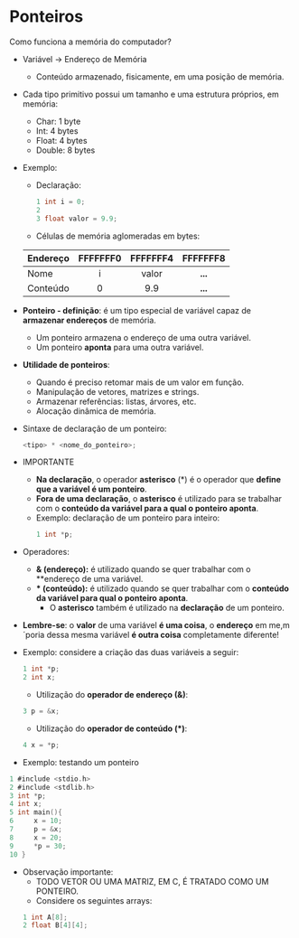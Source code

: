 # Ponteiros
Como funciona a memória do computador?
* Variável -> Endereço de Memória
    * Conteúdo armazenado, fisicamente, em uma posição de memória.
* Cada tipo primitivo possui um tamanho e uma estrutura próprios, em memória:
    * Char: 1 byte
    * Int: 4 bytes
    * Float: 4 bytes
    * Double: 8 bytes

* Exemplo:
    * Declaração:
        ```C
        1 int i = 0;
        2
        3 float valor = 9.9;
        ```
    * Células de memória aglomeradas em bytes:

    | Endereço  | FFFFFFF0 | FFFFFFF4 | FFFFFFF8 |
    |-----------|:--------:| :------: | :------: |
    | Nome      | i        | valor    | **...**  |
    | Conteúdo  | 0        | 9.9      | **...**  |

* **Ponteiro - definição**: é um tipo especial de variável capaz de **armazenar endereços** de memória.
    * Um ponteiro armazena o endereço de uma outra variável.
    * Um ponteiro **aponta** para uma outra variável.
* **Utilidade de ponteiros**:
    * Quando é preciso retomar mais de um valor em função.
    * Manipulação de vetores, matrizes e strings.
    * Armazenar referências: listas, árvores, etc.
    * Alocação dinâmica de memória.
* Sintaxe de declaração de um ponteiro:
    ```C
    <tipo> * <nome_do_ponteiro>;
    ```
* IMPORTANTE
    * **Na declaração**, o operador **asterisco** (*) é o operador que **define que a variável é um ponteiro**.
    * **Fora de uma declaração**, o **asterisco** é utilizado para se trabalhar com o **conteúdo da variável para a qual o ponteiro aponta**.
    * Exemplo: declaração de um ponteiro para inteiro:
        ```C
        1 int *p;
        ```
* Operadores:
    * **& (endereço):** é utilizado quando se quer trabalhar com o **endereço de uma variável.
    * **\* (conteúdo):** é utilizado quando se quer trabalhar com o **conteúdo da variável para qual o ponteiro aponta**.
        * O **asterisco** também é utilizado na **declaração** de um ponteiro.
* **Lembre-se**: o **valor** de uma variável **é uma coisa**, o **endereço** em me,m´poria dessa mesma variável **é outra coisa** completamente diferente!
* Exemplo: considere a criação das duas variáveis a seguir:
    ```C
    1 int *p;
    2 int x;
    ```
    * Utilização do **operador de endereço (&)**:
    ```C
    3 p = &x;
    ```
    * Utilização do **operador de conteúdo (*)**:
    ```C
    4 x = *p;
    ```
* Exemplo: testando um ponteiro
```C
1 #include <stdio.h>
2 #include <stdlib.h>
3 int *p;
4 int x;
5 int main(){
6     x = 10;
7     p = &x;
8     x = 20;
9     *p = 30;
10 }
```
* Observação importante:
    * TODO VETOR OU UMA MATRIZ, EM C, É TRATADO COMO UM PONTEIRO.
    * Considere os seguintes arrays:
    ```C
    1 int A[8];
    2 float B[4][4];
    ```